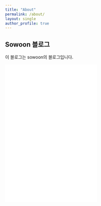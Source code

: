 ```yaml
---
title: "About"
permalink: /about/
layout: single
author_profile: true
---
```


## Sowoon 블로그

이 블로그는 sowoon의 블로그입니다.

[![profile1](/assets/image/profile.pdf)](https://so-woon-1221.github.io/profile/profile.pdf)
[![profile2](/assets/image/profile2.pdf)](https://so-woon-1221.github.io/profile/profile.pdf)
[![profile3](/assets/image/profile3.pdf)](https://so-woon-1221.github.io/profile/profile.pdf)
